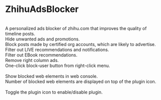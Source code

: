 # ZhihuAdsBlocker
<br/>
A personalized ads blocker of zhihu.com that improves the quality of timeline posts.<br/>
Hide unwanted ads and promotions.<br/>
Block posts made by certified org accounts, which are likely to advertise.<br/>
Filter out LIVE recommendations and notifications.<br/>
Filter out EBook recommendations.<br/>
Remove right column ads.<br/>
One-click block-user button from right-click menu.<br/>
<br/>
Show blocked web elements in web console.<br/>
Number of blocked web elements are displayed on top of the plugin icon.<br/>
<br/>
Toggle the plugin icon to enable/disable plugin.<br/>
